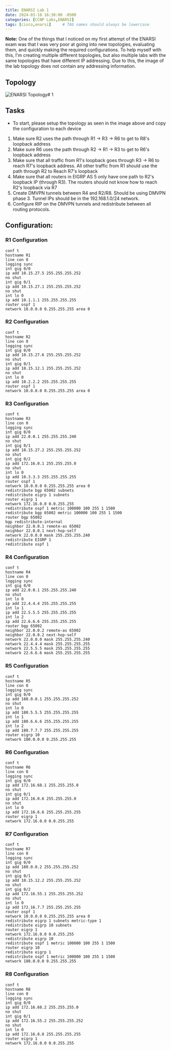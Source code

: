 ```yaml
---
title: ENARSI Lab 1
date: 2024-03-18 16:30:00 -0500
categories: [CCNP Labs,ENARSI]
tags: [cisco,enarsi]     # TAG names should always be lowercase
---
```


**Note:** One of the things that I noticed on my first attempt of the ENARSI exam was that I was very poor at going into new topologies, evaluating them, and quickly making the required configurations. To help myself with this, I'm creating multiple different topologies, but also multiple labs with the same topologies that have different IP addressing. Due to this, the image of the lab topology does not contain any addressing information.

## Topology

![ENARSI Topology# 1](/assets/images/CCNP-ENARSI-TOPO-1.png)

## Tasks

* To start, please setup the topology as seen in the image above and copy the configuration to each device

1. Make sure R2 uses the path through R1 -> R3 -> R6 to get to R8's loopback address
2. Make sure R6 uses the path through R2 -> R1 -> R3 to get to R6's loopback address
3. Make sure that all traffic from R1's loopback goes through R3 -> R6 to reach R7's loopback address. All other traffic from R1 should use the path through R2 to Reach R7's loopback
4. Make sure that all routers in EIGRP AS 5 only have one path to R2's loopback IP (through R3). The routers should not know how to reach R2's loopback via R7
5. Create DMVPN tunnels between R4 and R2/R8. Should be using DMVPN phase 3. Tunnel IPs should be in the 192.168.1.0/24 network.  
6. Configure RIP on the DMVPN tunnels and redistribute between all routing protocols. 


## Configuration:

### R1 Configuration

```
conf t
hostname R1
line con 0
logging sync
int gig 0/0
ip add 10.15.27.5 255.255.255.252
no shut
int gig 0/1
ip add 10.15.27.1 255.255.255.252
no shut
int lo 0
ip add 10.1.1.1 255.255.255.255
router ospf 1
network 10.0.0.0 0.255.255.255 area 0
```

### R2 Configuration

```
conf t
hostname R2
line con 0
logging sync
int gig 0/0
ip add 10.15.27.6 255.255.255.252
no shut
int gig 0/1
ip add 10.15.12.1 255.255.255.252
no shut
int lo 0
ip add 10.2.2.2 255.255.255.255
router ospf 1
network 10.0.0.0 0.255.255.255 area 0
```

### R3 Configuration

```
conf t
hostname R3
line con 0
logging sync
int gig 0/0
ip add 22.0.0.1 255.255.255.240
no shut
int gig 0/1
ip add 10.15.27.2 255.255.255.252
no shut
int gig 0/2
ip add 172.16.0.1 255.255.255.0
no shut
int lo 0
ip add 10.3.3.3 255.255.255.255
router ospf 1
network 10.0.0.0 0.255.255.255 area 0
redistribute bgp 65002 subnets
redistribute eigrp 1 subnets
router eigrp 1
network 172.16.0.0 0.0.255.255
redistribute ospf 1 metric 100000 100 255 1 1500
redistribute bgp 65002 metric 100000 100 255 1 1500
router bgp 65002
bgp redistribute-internal
neighbor 22.0.0.1 remote-as 65002
neighbor 22.0.0.1 next-hop-self
network 22.0.0.0 mask 255.255.255.240
redistribute EIGRP 1 
redistribute ospf 1
```

### R4 Configuration

```
conf t
hostname R4
line con 0
logging sync
int gig 0/0
ip add 22.0.0.1 255.255.255.240
no shut
int lo 0
ip add 22.4.4.4 255.255.255.255
int lo 1
ip add 22.5.5.5 255.255.255.255
int lo 2
ip add 22.6.6.6 255.255.255.255
router bgp 65002
neighbor 22.0.0.2 remote-as 65002
neighbor 22.0.0.2 next-hop-self
network 22.0.0.0 mask 255.255.255.240
network 22.4.4.4 mask 255.255.255.255
network 22.5.5.5 mask 255.255.255.255
network 22.6.6.6 mask 255.255.255.255
```

### R5 Configuration

```
conf t
hostname R5
line con 0
logging sync
int gig 0/0
ip add 180.0.0.1 255.255.255.252
no shut
int lo 0
ip add 180.5.5.5 255.255.255.255
int lo 1
ip add 180.6.6.6 255.255.255.255
int lo 2
ip add 180.7.7.7 255.255.255.255
router eigrp 10
network 180.0.0.0 0.255.255.255
```

### R6 Configuration

```
conf t
hostname R6
line con 0
logging sync
int gig 0/0
ip add 172.16.68.1 255.255.255.0
no shut
int gig 0/1
ip add 172.16.0.6 255.255.255.0
no shut
int lo 0
ip add 172.16.6.6 255.255.255.255
router eigrp 1
network 172.16.0.0 0.0.255.255
```

### R7 Configuration

```
conf t
hostname R7
line con 0
logging sync
int gig 0/0
ip add 180.0.0.2 255.255.255.252
no shut
int gig 0/1
ip add 10.15.12.2 255.255.255.252
no shut
int gig 0/2
ip add 172.16.55.1 255.255.255.252
no shut
int lo 0
ip add 172.16.7.7 255.255.255.255
router ospf 1
network 10.0.0.0 0.255.255.255 area 0
redistribute eigrp 1 subnets metric-type 1
redistribute eigrp 10 subnets
router eigrp 1
network 172.16.0.0 0.0.255.255
redistribute eigrp 10
redistribute ospf 1 metric 100000 100 255 1 1500
router eigrp 10
redistribute eigrp 1
redistribute ospf 1 metric 100000 100 255 1 1500
network 180.0.0.0 0.255.255.255
```

### R8 Configuration

```
conf t
hostname R8
line con 0
logging sync
int gig 0/0
ip add 172.16.68.2 255.255.255.0
no shut
int gig 0/1
ip add 172.16.55.2 255.255.255.252
no shut
int lo 0
ip add 172.16.8.8 255.255.255.255
router eigrp 1
network 172.16.0.0 0.0.255.255
```

